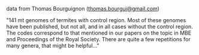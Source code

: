  data from Thomas Bourguignon (thomas.bourgui@gmail.com) 
 
 "141 mt genomes of termites with control region. Most of these genomes have been published, but not all, and in all cases without the control region. The codes correspond to that mentioned in our papers on the topic in MBE and Proceedings of the Royal Society. There are quite a few repetitions for many genera, that might be helpful…"
